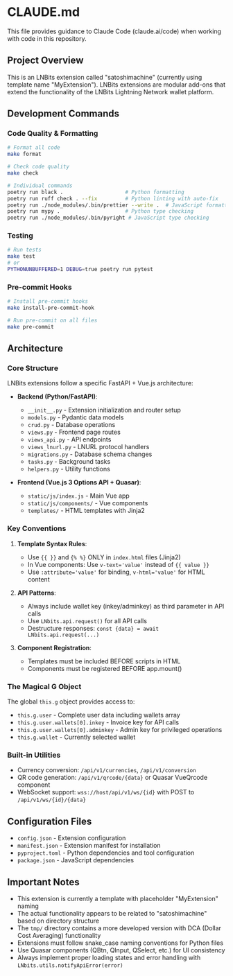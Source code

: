# CLAUDE.md

This file provides guidance to Claude Code (claude.ai/code) when working with code in this repository.

## Project Overview

This is an LNBits extension called "satoshimachine" (currently using template name "MyExtension"). LNBits extensions are modular add-ons that extend the functionality of the LNBits Lightning Network wallet platform.

## Development Commands

### Code Quality & Formatting
```bash
# Format all code
make format

# Check code quality
make check

# Individual commands
poetry run black .                    # Python formatting
poetry run ruff check . --fix         # Python linting with auto-fix
poetry run ./node_modules/.bin/prettier --write .  # JavaScript formatting
poetry run mypy .                     # Python type checking
poetry run ./node_modules/.bin/pyright # JavaScript type checking
```

### Testing
```bash
# Run tests
make test
# or
PYTHONUNBUFFERED=1 DEBUG=true poetry run pytest
```

### Pre-commit Hooks
```bash
# Install pre-commit hooks
make install-pre-commit-hook

# Run pre-commit on all files
make pre-commit
```

## Architecture

### Core Structure
LNBits extensions follow a specific FastAPI + Vue.js architecture:

- **Backend (Python/FastAPI)**:
  - `__init__.py` - Extension initialization and router setup
  - `models.py` - Pydantic data models
  - `crud.py` - Database operations
  - `views.py` - Frontend page routes
  - `views_api.py` - API endpoints
  - `views_lnurl.py` - LNURL protocol handlers
  - `migrations.py` - Database schema changes
  - `tasks.py` - Background tasks
  - `helpers.py` - Utility functions

- **Frontend (Vue.js 3 Options API + Quasar)**:
  - `static/js/index.js` - Main Vue app
  - `static/js/components/` - Vue components
  - `templates/` - HTML templates with Jinja2

### Key Conventions

1. **Template Syntax Rules**:
   - Use `{{ }}` and `{% %}` ONLY in `index.html` files (Jinja2)
   - In Vue components: Use `v-text='value'` instead of `{{ value }}`
   - Use `:attribute='value'` for binding, `v-html='value'` for HTML content

2. **API Patterns**:
   - Always include wallet key (inkey/adminkey) as third parameter in API calls
   - Use `LNbits.api.request()` for all API calls
   - Destructure responses: `const {data} = await LNbits.api.request(...)`

3. **Component Registration**:
   - Templates must be included BEFORE scripts in HTML
   - Components must be registered BEFORE app.mount()

### The Magical G Object
The global `this.g` object provides access to:
- `this.g.user` - Complete user data including wallets array
- `this.g.user.wallets[0].inkey` - Invoice key for API calls
- `this.g.user.wallets[0].adminkey` - Admin key for privileged operations
- `this.g.wallet` - Currently selected wallet

### Built-in Utilities
- Currency conversion: `/api/v1/currencies`, `/api/v1/conversion`
- QR code generation: `/api/v1/qrcode/{data}` or Quasar VueQrcode component
- WebSocket support: `wss://host/api/v1/ws/{id}` with POST to `/api/v1/ws/{id}/{data}`

## Configuration Files

- `config.json` - Extension configuration
- `manifest.json` - Extension manifest for installation
- `pyproject.toml` - Python dependencies and tool configuration
- `package.json` - JavaScript dependencies

## Important Notes

- This extension is currently a template with placeholder "MyExtension" naming
- The actual functionality appears to be related to "satoshimachine" based on directory structure
- The `tmp/` directory contains a more developed version with DCA (Dollar Cost Averaging) functionality
- Extensions must follow snake_case naming conventions for Python files
- Use Quasar components (QBtn, QInput, QSelect, etc.) for UI consistency
- Always implement proper loading states and error handling with `LNbits.utils.notifyApiError(error)`